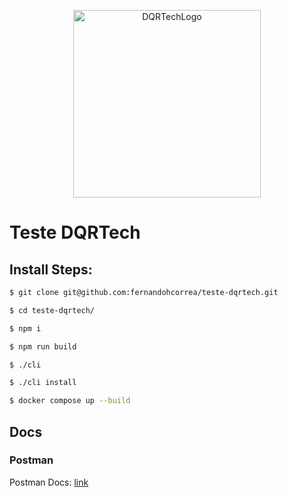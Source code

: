 <p align="center"><a href="https://yetz.com.br" target="_blank"><img src="https://www.dqrtech.com.br/wp-content/themes/dqrtech/dist/images/logo.png" width="300" alt="DQRTechLogo"></a></p>



# Teste DQRTech

## Install Steps:


```bash
$ git clone git@github.com:fernandohcorrea/teste-dqrtech.git
```

```bash
$ cd teste-dqrtech/
```

```bash
$ npm i
```

```bash
$ npm run build
```

```bash
$ ./cli 
```

```bash
$ ./cli install
```

```bash
$ docker compose up --build
```

## Docs

### Postman

Postman Docs: 
<a href="https://github.com/fernandohcorrea/teste-dqrtech/tree/main/docs" target="_blank">
link
</a>
